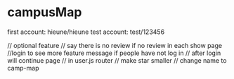 # campusMap

first account: hieune/hieune
test account: test/123456

// optional feature
// say there is no review if no review in each show page
//login to see more feature message if people have not log in
// after login will continue page // in user.js router
// make star smaller
// change name to camp-map
